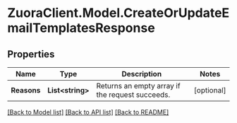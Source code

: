 # ZuoraClient.Model.CreateOrUpdateEmailTemplatesResponse

## Properties

Name | Type | Description | Notes
------------ | ------------- | ------------- | -------------
**Reasons** | **List&lt;string&gt;** | Returns an empty array if the request succeeds.  | [optional] 

[[Back to Model list]](../README.md#documentation-for-models) [[Back to API list]](../README.md#documentation-for-api-endpoints) [[Back to README]](../README.md)

